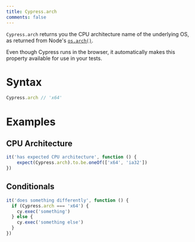 ```yaml
---
title: Cypress.arch
comments: false
---
```


`Cypress.arch` returns you the CPU architecture name of the underlying OS, as returned from Node's [`os.arch()`](https://nodejs.org/api/os.html#os_os_arch).

Even though Cypress runs in the browser, it automatically makes this property available for use in your tests.

# Syntax

```javascript
Cypress.arch // 'x64'
```

# Examples

## CPU Architecture

```javascript
it('has expected CPU architecture', function () {
    expect(Cypress.arch).to.be.oneOf(['x64', 'ia32'])
})
```

## Conditionals

```javascript
it('does something differently', function () {
  if (Cypress.arch === 'x64') {
    cy.exec('something')
  } else {
    cy.exec('something else')
  }
})
```
